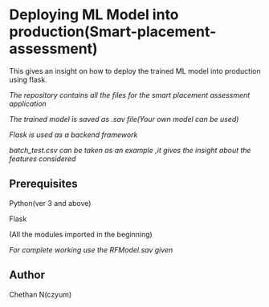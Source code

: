 # Deploying ML Model into production(Smart-placement-assessment)
This gives an insight on how to deploy the trained ML model into production using flask.

*The repository contains all the files for the smart placement assessment application*

*The trained model is saved as .sav file(Your own model can be used)*

*Flask is used as a backend framework*

*batch_test.csv can be taken as an example ,it gives the insight about the features considered*

Prerequisites
---------------
Python(ver 3 and above)

Flask

(All the modules imported in the beginning)

*For complete working use the RFModel.sav given*


Author
-------
Chethan N(czyum)


